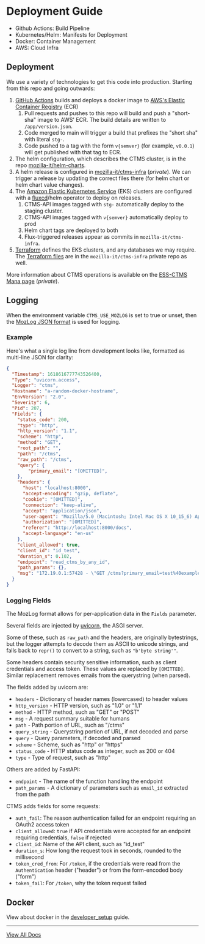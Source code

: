 # Deployment Guide

- Github Actions: Build Pipeline
- Kubernetes/Helm: Manifests for Deployment
- Docker: Container Management
- AWS: Cloud Infra


## Deployment

We use a variety of technologies to get this code into production.  Starting
from this repo and going outwards:

1. [GitHub Actions](https://github.com/mozilla-it/ctms-api/actions) builds and
   deploys a docker image to [AWS's Elastic Container Registry](https://aws.amazon.com/ecr/) (ECR)
    1. Pull requests and pushes to this repo will build and push a "short-sha"
       image to AWS' ECR. The build details are written to
       ``/app/version.json``.
    1. Code merged to main will trigger a build that prefixes the "short sha"
       with literal ``stg-``.
    1. Code pushed to a tag with the form ``v{semver}`` (for example,
       ``v0.0.1``) will get published with that tag to ECR.
1. The helm configuration, which describes the CTMS cluster, is in the repo
   [mozilla-it/helm-charts](https://github.com/mozilla-it/helm-charts/tree/main/charts/ctms).
1. A helm release is configured in
   [mozilla-it/ctms-infra](https://github.com/mozilla-it/ctms-infra/tree/main/k8s) (*private*).
   We can trigger a release by updating the correct files there (for helm chart
   or helm chart value changes).
1. The [Amazon Elastic Kubernetes Service](https://aws.amazon.com/eks/) (EKS)
   clusters are configured with a
   [fluxcd](https://www.weave.works/oss/flux/)/helm operator to deploy on releases.
   1. CTMS-API images tagged with ``stg-`` automatically deploy to the
      staging cluster.
   1. CTMS-API images tagged with ``v{semver}`` automatically deploy to prod
   1. Helm chart tags are deployed to both
   1. Flux-triggered releases appear as commits in ``mozilla-it/ctms-infra``.
1. [Terraform](https://www.terraform.io/) defines the EKS clusters, and any
   databases we may require. The
   [Terraform files](https://github.com/mozilla-it/ctms-infra/tree/main/terraform)
   are in the `mozilla-it/ctms-infra` private repo as well.

More information about CTMS operations is available on the
[ESS-CTMS Mana page](https://mana.mozilla.org/wiki/x/KIyXC) (*private*).

## Logging

When the environment variable ``CTMS_USE_MOZLOG`` is set to true or unset, then
the [MozLog JSON format](https://wiki.mozilla.org/Firefox/Services/Logging) is
used for logging.

### Example

Here's what a single log line from development looks like, formatted as
multi-line JSON for clarity:

```json
{
  "Timestamp": 1618616777743526400,
  "Type": "uvicorn.access",
  "Logger": "ctms",
  "Hostname": "a-random-docker-hostname",
  "EnvVersion": "2.0",
  "Severity": 6,
  "Pid": 207,
  "Fields": {
    "status_code": 200,
    "type": "http",
    "http_version": "1.1",
    "scheme": "http",
    "method": "GET",
    "root_path": "",
    "path": "/ctms",
    "raw_path": "/ctms",
    "query": {
        "primary_email": "[OMITTED]",
    },
    "headers": {
      "host": "localhost:8000",
      "accept-encoding": "gzip, deflate",
      "cookie": "[OMITTED]",
      "connection": "keep-alive",
      "accept": "application/json",
      "user-agent": "Mozilla/5.0 (Macintosh; Intel Mac OS X 10_15_6) AppleWebKit/605.1.15 (KHTML, like Gecko) Version/14.0.3 Safari/605.1.15",
      "authorization": "[OMITTED]",
      "referer": "http://localhost:8000/docs",
      "accept-language": "en-us"
    },
    "client_allowed": true,
    "client_id": "id_test",
    "duration_s": 0.102,
    "endpoint": "read_ctms_by_any_id",
    "path_params": {},
    "msg": "172.19.0.1:57428 - \"GET /ctms?primary_email=test%40example.com HTTP/1.1\" 200"
  }
}
```

### Logging Fields
The MozLog format allows for per-application data in the ``Fields`` parameter.

Several fields are injected by [uvicorn](https://www.uvicorn.org), the ASGI
server.

Some of these, such as `raw_path` and the headers, are originally
bytestrings, but the logger attempts to decode them as ASCII to unicode strings,
and falls back to ``repr()`` to convert to a string, such as ``"b'byte string'"``.

Some headers contain security sensitive information, such as client credentials and
access token. These values are replaced by ``[OMITTED]``. Similar replacement
removes emails from the querystring (when parsed).

The fields added by uvicorn are:

* ``headers`` - Dictionary of header names (lowercased) to header values
* ``http_version`` - HTTP version, such as "1.0" or "1.1"
* ``method`` - HTTP method, such as "GET" or "POST"
* ``msg`` - A request summary suitable for humans
* ``path`` - Path portion of URL, such as "/ctms"
* ``query_string`` - Querystring portion of URL, if not decoded and parse
* ``query`` - Query parameters, if decoded and parsed
* ``scheme`` - Scheme, such as "http" or "https"
* ``status_code`` - HTTP status code as integer, such as 200 or 404
* ``type`` - Type of request, such as "http"

Others are added by FastAPI:

* ``endpoint`` - The name of the function handling the endpoint
* ``path_params`` - A dictionary of parameters such as ``email_id`` extracted from
  the path

CTMS adds fields for some requests:

* ``auth_fail``: The reason authentication failed for an endpoint requiring an
  OAuth2 access token
* ``client_allowed``: ``true`` if API credentials were accepted for an endpoint
  requiring credentials, ``false`` if rejected
* ``client_id``: Name of the API client, such as "id_test"
* ``duration_s``: How long the request took in seconds, rounded to the millisecond
* ``token_cred_from``: For ``/token``, if the credentials were read from the
  ``Authentication`` header ("header") or from the form-encoded body ("form")
* ``token_fail``: For ``/token``, why the token request failed

## Docker
View about docker in the [developer_setup](developer_setup.md) guide.

---
[View All Docs](./)
